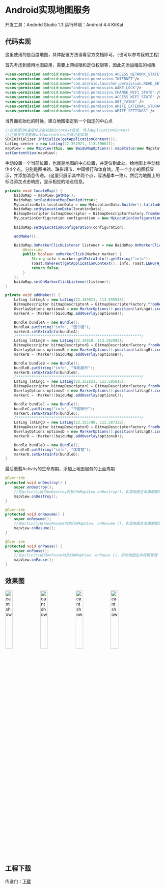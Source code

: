 # Android实现地图服务

开发工具：Andorid Studio 1.3
运行环境：Android 4.4 KitKat

## 代码实现

这里使用的是百度地图，具体配置方法请看官方文档即可。（也可以参考我的工程）

首先考虑到使用地图应用，需要上网权限和定位权限等，因此先添加相应的权限

```xml
<uses-permission android:name="android.permission.ACCESS_NETWORK_STATE"/>
<uses-permission android:name="android.permission.INTERNET"/>
<uses-permission android:name="com.android.launcher.permission.READ_SETTINGS" />
<uses-permission android:name="android.permission.WAKE_LOCK"/>
<uses-permission android:name="android.permission.CHANGE_WIFI_STATE" />
<uses-permission android:name="android.permission.ACCESS_WIFI_STATE" />
<uses-permission android:name="android.permission.GET_TASKS" />
<uses-permission android:name="android.permission.WRITE_EXTERNAL_STORAGE"/>
<uses-permission android:name="android.permission.WRITE_SETTINGS" />
```

当界面初始化的时候，建立地图指定到一个指定的中心点

```java
//在使用SDK各组件之前初始化context信息，传入ApplicationContext
//注意该方法要再setContentView方法之前实现
SDKInitializer.initialize(getApplicationContext());
LatLng center = new LatLng(22.352921, 113.596621);
mapView = new MapView(this, new BaiduMapOptions().mapStatus(new MapStatus.Builder().target(center).build()));
setContentView(mapView);
```

手动设置一个当前位置，也就是地图的中心位置，并定位到此处。给地图上手动标注4个点，分别是图书馆、珠影超市、中国银行和体育馆。用一个小小的图标显示，并添加消息传递。（这里只展示其中两个点，写法基本一致）。然后为地图上的标注添加点击响应，显示相应的地点信息。

```java
private void locateMap() {
    baiduMap = mapView.getMap();
    baiduMap.setBaiduHeatMapEnabled(true);
    MyLocationData locationData = new MyLocationData.Builder().latitude(22.352921).longitude(113.596621).build();
    baiduMap.setMyLocationData(locationData);
    BitmapDescriptor bitmapDescriptor = BitmapDescriptorFactory.fromResource(R.mipmap.location);
    MyLocationConfiguration configuration = new MyLocationConfiguration(MyLocationConfiguration.LocationMode.NORMAL,
                                                                        true, bitmapDescriptor);
    baiduMap.setMyLocationConfigeration(configuration);

    addMaker();

    BaiduMap.OnMarkerClickListener listener = new BaiduMap.OnMarkerClickListener() {
        @Override
        public boolean onMarkerClick(Marker marker) {
            String info = marker.getExtraInfo().getString("info");
            Toast.makeText(getApplicationContext(), info, Toast.LENGTH_SHORT).show();
            return false;
        }
    };
    baiduMap.setOnMarkerClickListener(listener);
}

private void addMaker() {
    LatLng latLngA = new LatLng(22.349821, 113.595543);
    BitmapDescriptor bitmapDescriptorA = BitmapDescriptorFactory.fromResource(R.mipmap.marker_a);
    OverlayOptions optionsA = new MarkerOptions().position(latLngA).icon(bitmapDescriptorA).zIndex(9).draggable(true);
    markerA = (Marker)(baiduMap.addOverlay(optionsA));

    Bundle bundleA = new Bundle();
    bundleA.putString("info", "图书馆");
    markerA.setExtraInfo(bundleA);
    /*********************************************************/
    LatLng latLngB = new LatLng(22.35618, 113.592003);
    BitmapDescriptor bitmapDescriptorB = BitmapDescriptorFactory.fromResource(R.mipmap.marker_b);
    OverlayOptions optionsB = new MarkerOptions().position(latLngB).icon(bitmapDescriptorB).zIndex(9).draggable(true);
    markerB = (Marker)(baiduMap.addOverlay(optionsB));

    Bundle bundleB = new Bundle();
    bundleB.putString("info", "珠影超市");
    markerB.setExtraInfo(bundleB);
    /*********************************************************/
    LatLng latLngC = new LatLng(22.352821, 113.595615);
    BitmapDescriptor bitmapDescriptorC = BitmapDescriptorFactory.fromResource(R.mipmap.marker_c);
    OverlayOptions optionsC = new MarkerOptions().position(latLngC).icon(bitmapDescriptorC).zIndex(9).draggable(true);
    markerC = (Marker)(baiduMap.addOverlay(optionsC));

    Bundle bundleC = new Bundle();
    bundleC.putString("info", "中国银行");
    markerC.setExtraInfo(bundleC);
    /*********************************************************/
    LatLng latLngD = new LatLng(22.355788, 113.587332);
    BitmapDescriptor bitmapDescriptorD = BitmapDescriptorFactory.fromResource(R.mipmap.marker_d);
    OverlayOptions optionsD = new MarkerOptions().position(latLngD).icon(bitmapDescriptorD).zIndex(9).draggable(true);
    markerD = (Marker)(baiduMap.addOverlay(optionsD));

    Bundle bundleD = new Bundle();
    bundleD.putString("info", "体育馆");
    markerD.setExtraInfo(bundleD);
}
```

最后重载Activity的生命周期，添加上地图服务的上面周期

```java
@Override
protected void onDestroy() {
    super.onDestroy();
    //在activity执行onDestroy时执行mMapView.onDestroy()，实现地图生命周期管理
    mapView.onDestroy();
}

@Override
protected void onResume() {
    super.onResume();
    //在activity执行onResume时执行mMapView. onResume ()，实现地图生命周期管理
    mapView.onResume();
}

@Override
protected void onPause() {
    super.onPause();
    //在activity执行onPause时执行mMapView. onPause ()，实现地图生命周期管理
    mapView.onPause();
}
```

## 效果图

<img src="https://wsine.cn-gd.ufileos.com/image/wsine-blog-image351.png" alt="cant show" style="display: inline-block; width: 22%; " /> <img src="https://wsine.cn-gd.ufileos.com/image/wsine-blog-image352.png" alt="cant show" style="display: inline-block; width: 22%; " /> <img src="https://wsine.cn-gd.ufileos.com/image/wsine-blog-image353.png" alt="cant show" style="display: inline-block; width: 22%; " /> <img src="https://wsine.cn-gd.ufileos.com/image/wsine-blog-image354.png" alt="cant show" style="display: inline-block; width: 22%; " />

## 工程下载

传送门：[下载](http://pan.baidu.com/s/1eRucFy6)